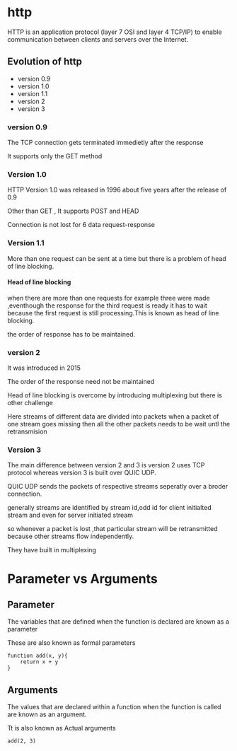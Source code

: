 # http

HTTP is an application protocol (layer 7 OSI and layer 4 TCP/IP) to enable communication between clients and servers over the Internet.

## Evolution of http

- version 0.9
- version 1.0
- version 1.1
- version 2
- version 3

### version 0.9

The TCP connection gets terminated immedietly after the response

It supports only the GET method

### Version 1.0

HTTP Version 1.0 was released in 1996 about five years after the release of 0.9

Other than GET , It supports POST and HEAD

Connection is not lost for 6 data request-response

### Version 1.1

More than one request can be sent at a time but there is a problem of head of line blocking.

#### Head of line blocking

when there are more than one requests for example three were made ,eventhough the response for the third request is ready it has to wait because the first request is still processing.This is known as head of line blocking.

the order of response has to be maintained.

### version 2

It was introduced in 2015

The order of the response need not be maintained

Head of line blocking is overcome by introducing multiplexing but there is other challenge

Here streams of different data are divided into packets when a packet of one stream goes missing then all the other packets needs to be wait untl the retransmision

### Version 3

The main difference between version 2 and 3 is version 2 uses TCP protocol whereas version 3 is built over QUIC UDP.

QUIC UDP sends the packets of respective streams seperatly over a broder connection.

generally streams are identified by stream id,odd id for client initialted stream and even for server initiated stream

so whenever a packet is lost ,that particular stream will be retransmitted because other streams flow independently.

They have built in multiplexing

# Parameter vs Arguments

## Parameter

The variables that are defined when the function is declared are known as a parameter

These are also known as formal parameters

```
function add(x, y){
	return x + y
}
```

## Arguments

The values that are declared within a function when the function is called are known as an argument.

Tt is also known as Actual arguments

```
add(2, 3)
```
